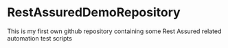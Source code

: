 # RestAssuredDemoRepository
This is my first own github repository containing some Rest Assured related automation test scripts
